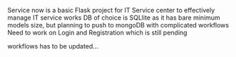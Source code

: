 Service now is a basic Flask project for IT Service center to effectively manage IT service works
DB of choice is SQLlite as it has bare minimum models size, but planning to push to mongoDB with complicated workflows
Need to work on Login and Registration which is still pending

workflows has to be updated...
